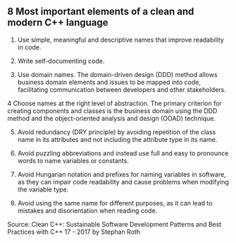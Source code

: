 ## 8 Most important elements of a clean and modern C++ language

1. Use simple, meaningful and descriptive names that improve readability in code.

2. Write self-documenting code. 

3. Use domain names. The domain-driven design (DDD) method allows business domain elements and issues to be mapped into code, facilitating communication between developers and other stakeholders. 

4 Choose names at the right level of abstraction. The primary criterion for creating components and classes is the business domain using the DDD method and the object-oriented analysis and design (OOAD) technique.

5. Avoid redundancy (DRY principle) by avoiding repetition of the class name in its attributes and not including the attribute type in its name.

6. Avoid puzzling abbreviations and instead use full and easy to pronounce words to name variables or constants.

7. Avoid Hungarian notation and prefixes for naming variables in software, as they can impair code readability and cause problems when modifying the variable type.

8. Avoid using the same name for different purposes, as it can lead to mistakes and disorientation when reading code.


Source: Clean C++: Sustainable Software Development Patterns and Best Practices with C++ 17 - 2017 by Stephan Roth


